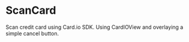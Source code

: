 # ScanCard
Scan credit card using Card.io SDK. Using CardIOView and overlaying a simple cancel button.
